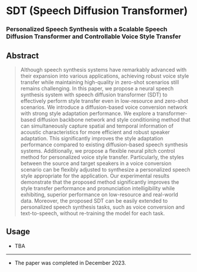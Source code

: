 # SDT (Speech Diffusion Transformer)
### Personalized Speech Synthesis with a Scalable Speech Diffusion Transformer and Controllable Voice Style Transfer

## Abstract
> Although speech synthesis systems have remarkably advanced with their expansion into various applications, achieving robust voice style transfer while maintaining high-quality in zero-shot scenarios still remains challenging. In this paper, we propose a neural speech synthesis system with speech diffusion transformer (SDT) to effectively perform style transfer even in low-resource and zero-shot scenarios. We introduce a diffusion-based voice conversion network with strong style adaptation performance. We explore a transformer-based diffusion backbone network and style conditioning method that can simultaneously capture spatial and temporal information of acoustic characteristics for more efficient and robust speaker adaptation. This significantly improves the style adaptation performance compared to existing diffusion-based speech synthesis systems. Additionally, we propose a flexible neural pitch control method for personalized voice style transfer. Particularly, the styles between the source and target speakers in a voice conversion scenario can be flexibly adjusted to synthesize a personalized speech style appropriate for the application. Our experimental results demonstrate that the proposed method significantly improves the style transfer performance and pronunciation intelligibility while exhibiting, superior performance on low-resource and real-world data. Moreover, the proposed SDT can be easily extended to personalized speech synthesis tasks, such as voice conversion and text-to-speech, without re-training the model for each task.


## Usage
- TBA
 

---
* The paper was completed in December 2023.
